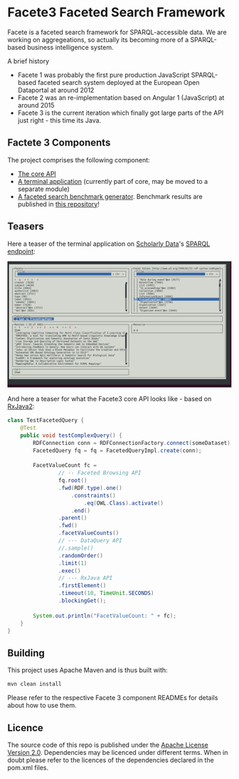 # Facete3 Faceted Search Framework

Facete is a faceted search framework for SPARQL-accessible data. We are working on aggregeations, so actually its becoming more of a SPARQL-based business intelligence system.

A brief history
* Facete 1 was probably the first pure production JavaScript SPARQL-based faceted search system deployed at the European Open Dataportal at around 2012
* Facete 2 was an re-implementation based on Angular 1 (JavaScript) at around 2015
* Facete 3 is the current iteration which finally got large parts of the API just right - this time its Java.

## Factete 3 Components

The project comprises the following component:

* [The core API](facete3-core-parent)
* [A terminal application](facete3-core-parent) (currently part of core, may be moved to a separate module)
* [A faceted search benchmark generator](facete3-fsbg-parent). Benchmark results are published in [this repository](https://github.com/hobbit-project/facete3-fsbg-results)!


## Teasers
Here a teaser of the terminal application on [Scholarly Data](http://www.scholarlydata.org/)'s [SPARQL endpoint](http://www.scholarlydata.org/sparql/):

![Screenshot](doc/2019-09-25-Facete3-TerminalApp.png)

And here a teaser for what the Facete3 core API looks like - based on [RxJava2](https://github.com/ReactiveX/RxJava):

```java
class TestFacetedQuery {
    @Test
    public void testComplexQuery() {
        RDFConnection conn = RDFConnectionFactory.connect(someDataset);
        FacetedQuery fq = fq = FacetedQueryImpl.create(conn);

        FacetValueCount fc =
                // -- Faceted Browsing API
                fq.root()
                .fwd(RDF.type).one()
                    .constraints()
                        .eq(OWL.Class).activate()
                    .end()
                .parent()
                .fwd()
                .facetValueCounts()    
                // --- DataQuery API
                //.sample()
                .randomOrder()
                .limit(1)
                .exec()
                // --- RxJava API
                .firstElement()
                .timeout(10, TimeUnit.SECONDS)
                .blockingGet();

        System.out.println("FacetValueCount: " + fc);
    }
}
```

## Building

This project uses Apache Maven and is thus built with:

```bash
mvn clean install
```

Please refer to the respective Facete 3 component READMEs for details about how to use them.


## Licence
The source code of this repo is published under the [Apache License Version 2.0](LICENSE).
Dependencies may be licenced under different terms. When in doubt please refer to the licences of the dependencies declared in the pom.xml files.

